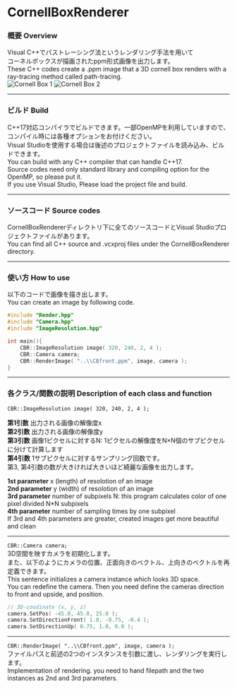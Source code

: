 # CornellBoxRenderer
     
### 概要 Overview
Visual C++でパストレーシング法というレンダリング手法を用いて       
コーネルボックスが描画されたppm形式画像を出力します。     
These C++ codes create a .ppm image that a 3D cornell box renders with a ray-tracing method called path-tracing.     
![Cornell Box 1](https://github.com/Nao-Shirotsu/PathTracing_CornellBoxRenderer/CBfront.jpg) ![Cornell Box 2](https://github.com/Nao-Shirotsu/PathTracing_CornellBoxRenderer/CBlookdown.jpg)
*****

### ビルド Build
C++17対応コンパイラでビルドできます。一部OpenMPを利用していますので、コンパイル時には各種オプションをお付けください。    
Visual Studioを使用する場合は後述のプロジェクトファイルを読み込み、ビルドできます。     
You can build with any C++ compiler that can handle C++17.     
Source codes need only standard library and compiling option for the OpenMP, so please put it.     
If you use Visual Studio, Please load the project file and build.     
*****

### ソースコード Source codes
CornellBoxRendererディレクトリ下に全てのソースコードとVisual Studioプロジェクトファイルがあります。     
You can find all C++ source and .vcxproj files under the CornellBoxRenderer directory.     
*****
     
### 使い方 How to use
以下のコードで画像を描き出します。     
You can create an image by following code.
```cpp
#include "Render.hpp"
#include "Camera.hpp"
#include "ImageResolution.hpp"

int main(){
	CBR::ImageResolution image( 320, 240, 2, 4 ); 
	CBR::Camera camera;
	CBR::RenderImage( "..\\CBfront.ppm", image, camera );
}
```     
*****
     
### 各クラス/関数の説明 Description of each class and function
`CBR::ImageResolution image( 320, 240, 2, 4 );`     

**第1引数** 出力される画像の解像度x     
**第2引数** 出力される画像の解像度y     
**第3引数** 画像1ピクセルに対するN: 1ピクセルの解像度をN×N個のサブピクセルに分けて計算します      
**第4引数** 1サブピクセルに対するサンプリング回数です。     
第3, 第4引数の数が大きければ大きいほど綺麗な画像を出力します。     
     
**1st parameter** x (length) of resolotion of an image     
**2nd parameter** y (width) of resolotion of an image     
**3rd parameter** number of subpixels N: this program calculates color of one pixel divided N*N subpixels     
**4th parameter** number of sampling times by one subpixel     
If 3rd and 4th parameters are greater, created images get more beautiful and clean     
*****
`CBR::Camera camera;`     
3D空間を映すカメラを初期化します。     
また、以下のようにカメラの位置、正面向きのベクトル、上向きのベクトルを再定義できます。     
This sentence initializes a camera instance which looks 3D space.     
You can redefine the camera. Then you need define the cameras direction to front and upside, and position.
```cpp
// 3D-coodinate (x, y, z)
camera.SetPos( -45.0, 45.0, 25.0 );
camera.SetDirectionFront( 1.0, -0.75, -0.4 );
camera.SetDirectionUp( 0.75, 1.0, 0.0 );
```     
*****
`CBR::RenderImage( "..\\CBfront.ppm", image, camera );`     
ファイルパスと前述の2つのインスタンスを引数に渡し、レンダリングを実行します。     
Implementation of rendering. you need to hand filepath and the two instances as 2nd and 3rd parameters.
